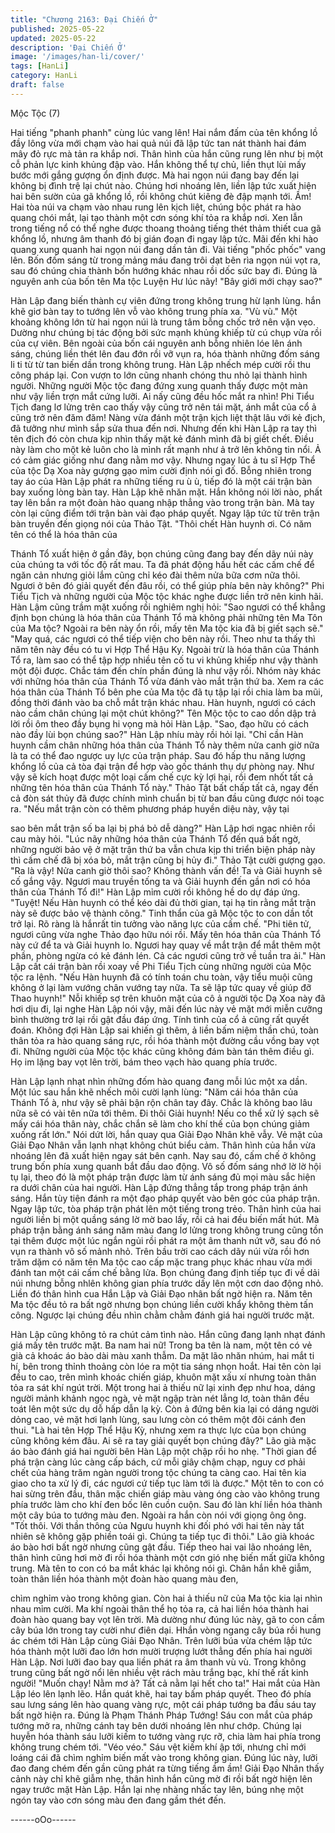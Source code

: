 ```yaml
---
title: "Chương 2163: Đại Chiến Ở"
published: 2025-05-22
updated: 2025-05-22
description: 'Đại Chiến Ở'
image: '/images/han-li/cover/'
tags: [HanLi]
category: HanLi
draft: false
---
```


Mộc Tộc (7)

Hai tiếng "phanh phanh" cùng lúc vang lên!
Hai nắm đấm của tên khổng lồ đầy lông vừa mới chạm vào hai
quả núi đã lập tức tan nát thành hai đám mây đỏ rực mà tản ra
khắp nơi. Thân hình của hắn cũng rung lên như bị một cỗ phản
lực kinh khủng đập vào. Hắn không thể tự chủ, liền thụt lùi mấy
bước mới gắng gượng ổn định được.
Mà hai ngọn núi đang bay đến lại không bị đình trệ lại chút nào.
Chúng hơi nhoáng lên, liền lập tức xuất hiện hai bên sườn của gã
khổng lồ, rồi không chút kiêng đè đập mạnh tới.
Ầm!
Hai tòa núi va chạm vào nhau rung lên kịch liệt, chúng bộc phát ra
hào quang chói mắt, lại tạo thành một cơn sóng khí tỏa ra khắp
nơi.
Xen lẫn trong tiếng nổ có thể nghe được thoang thoảng tiếng thét
thảm thiết cua gã khổng lồ, nhưng âm thanh đó bị gián đoạn đi
ngay lập tức.
Mãi đến khi hào quang xung quanh hai ngọn núi đang dần tản đi.
Vài tiếng "phốc phốc" vang lên. Bốn đốm sáng từ trong mảng máu
đang trôi dạt bên rìa ngọn núi vọt ra, sau đó chúng chia thành bốn
hướng khác nhau rồi dốc sức bay đi.
Đúng là nguyên anh của bốn tên Ma tộc Luyện Hư lúc nãy!
"Bây giới mới chạy sao?"

Hàn Lập đang biến thành cự viên đứng trong không trung hừ lạnh
lùng. hắn khẽ giơ bàn tay to tướng lên vỗ vào không trung phía
xa.
"Vù vù." Một khoảng không lớn từ hai ngọn núi là trung tâm bỗng
chốc trở nên vặn vẹo. Dường như chúng bị tác động bởi sức
mạnh khủng khiếp từ cú chụp vừa rồi của cự viên.
Bên ngoài của bốn cái nguyên anh bỗng nhiên lóe lên ánh sáng,
chúng liền thét lên đau đớn rồi vỡ vụn ra, hóa thành những đốm
sáng li ti từ từ tan biến dần trong không trung.
Hàn Lập nhếch mép cười rồi thu công pháp lại. Con vượn to lớn
cũng nhanh chóng thu nhỏ lại thành hình người.
Những người Mộc tộc đang đứng xung quanh thấy được một
màn như vậy liền trợn mắt cứng lưỡi. Ai nấy cũng đều hốc mắt ra
nhìn!
Phi Tiểu Tịch đang lơ lửng trên cao thấy vậy cũng trở nên tái mặt,
ánh mắt của cổ ả cũng trở nên đăm đăm!
Nàng vừa đánh một trận kịch liệt thật lâu với kẻ địch, đã tưởng
như mình sắp sửa thua đến nơi. Nhưng đến khi Hàn Lập ra tay
thì tên địch đó còn chưa kịp nhìn thấy mặt kẻ đánh mình đã bị giết
chết. Điều này làm cho một kẻ luôn cho là mình rất mạnh như ả
trở lên không tin nổi. Ả có cảm giác giống như đang nằm mơ vậy.
Nhưng ngay lúc ả tu sĩ Hợp Thể của tộc Dạ Xoa này gượng gạo
mỉm cười định nói gì đố. Bỗng nhiên trong tay áo của Hàn Lập
phát ra những tiếng ru ù ù, tiếp đó là một cái trận bàn bay xuống
lòng bàn tay.
Hàn Lập khẽ nhăn mặt. Hắn không nói lời nào, phất tay lên bắn ra
một đoàn hào quang nhập thẳng vào trong trận bàn.
Mà tay còn lại cũng điểm tới trận bàn vài đạo pháp quyết. Ngay
lập tức từ trên trận bàn truyền đến giọng nói của Thảo Tật.
"Thôi chết Hàn huynh ơi. Có năm tên có thể là hóa thân của

Thánh Tổ xuất hiện ở gần đây, bọn chúng cũng đang bay đến dãy
núi này của chúng ta với tốc độ rất mau. Ta đã phát động hầu hết
các cấm chế để ngăn cản nhưng giỏi lắm cũng chỉ kéo đài thêm
nửa bữa cơm nữa thôi. Ngươi ở bên đó giải quyết đến đâu rồi, có
thể giúp phía bên này không?"
Phi Tiểu Tịch và những người của Mộc tộc khác nghe được liền
trở nên kinh hãi.
Hàn Lậm cũng trầm mặt xuống rồi nghiêm nghị hỏi:
"Sao ngươi có thể khẳng định bọn chúng là hóa thân của Thánh
Tổ mà không phải những tên Ma Tôn của Ma tộc? Ngoài ra bên
này ổn rồi, mấy tên Ma tộc kia đã bị giết sạch sẽ."
"May quá, các ngươi có thể tiếp viện cho bên này rồi. Theo như ta
thấy thì năm tên này đều có tu vi Hợp Thể Hậu Ky. Ngoài trừ là
hóa thân của Thánh Tổ ra, làm sao có thể tập hợp nhiều tên cố tu
vi khủng khiếp như vậy thành một đội được. Chắc tám đến chín
phần đúng là như vậy rồi. Nhóm này khác với những hóa thân của
Thánh Tổ vừa đánh vào mắt trận thứ ba. Xem ra các hóa thân
của Thánh Tổ bên phe của Ma tộc đã tụ tập lại rồi chia làm ba
mũi, đồng thời đánh vào ba chỗ mắt trận khác nhau. Hàn huynh,
ngươi có cách nào cầm chân chúng lại một chút không?" Tên Mộc
tộc to cao dồn dập trả lời rồi ôm theo đầy bụng hi vọng mà hỏi
Hàn Lập.
"Sao, đạo hữu có cách nào đầy lùi bọn chúng sao?" Hàn Lập nhíu
mày rồi hỏi lại.
"Chỉ cần Hàn huynh cầm chân những hóa thân của Thánh Tổ này
thêm nửa canh giờ nữa là ta có thể đao ngược uy lực của trận
pháp. Sau đó hấp thu năng lượng khổng lồ của cả tòa đại trận để
hợp vào gốc thánh thụ dự phòng nay. Như vậy sẽ kích hoạt được
một loại cấm chế cực kỳ lợi hại, rồi đem nhốt tất cả những tên hóa
thân của Thánh Tổ này." Thảo Tật bất chấp tất cả, ngay đến cả
đòn sát thủy đã được chính mình chuẩn bị từ ban đầu cũng được
nói toạc ra.
"Nếu mắt trận còn có thêm phương pháp huyền diệu này, vậy tại

sao bên mắt trận số ba lại bị phá bỏ dễ dàng?" Hàn Lập hơi ngạc
nhiên rồi cau mày hỏi.
"Lúc nãy những hóa thân của Thánh Tổ đến quá bất ngờ, những
người bảo vệ ở mặt trận thứ ba vẫn chưa kịp thi triển biện pháp
này thì cấm chế đã bị xóa bỏ, mắt trận cũng bị hủy đi." Thảo Tật
cười gượng gạo.
"Ra là vậy! Nửa canh giờ thôi sao? Không thành vấn đề! Ta và
Giải huynh sẽ cố gắng vậy. Ngươi mau truyền tống ta và Giải
huynh đến gần nơi có hóa thân của Thánh Tổ đi!" Hàn Lập mỉm
cười rồi không hề do dự đáp ứng.
"Tuyệt! Nếu Hàn huynh có thể kéo dài đủ thời gian, tại hạ tin rằng
mắt trận này sẽ được bảo vệ thành công." Tinh thẩn của gã Mộc
tộc to con dần tốt trở lại. Rõ ràng là hắnrất tin tưởng vào năng lực
của cấm chế.
"Phi tiên tử, ngươi cũng vừa nghe Thảo đạo hữu nói rồi. Mấy tên
hóa thân của Thánh Tổ này cứ để ta và Giải huynh lo. Ngươi hay
quay về mắt trận để mắt thêm một phần, phòng ngừa có kẻ đánh
lén. Cả các ngươi cũng trở về tuần tra ải." Hàn Lập cất cái trận
bàn rồi xoay về Phi Tiểu Tịch cùng những người của Mộc tộc ra
lệnh.
"Nếu Hàn huynh đã có tính toán chu toàn, vậy tiểu muội cũng
không ở lại làm vướng chân vướng tay nữa. Ta sẽ lập tức quay về
giúp đỡ Thao huynh!" Nỗi khiếp sợ trên khuôn mặt của cô ả người
tộc Dạ Xoa này đã hơi dịu đi, lại nghe Hàn Lập nói vậy, mãi đến
lúc này vẻ mặt mới miễn cưỡng bình thường trở lại rồi gật đầu
đáp ứng.
Tính tình của cổ ả cũng rất quyết đoán. Không đợi Hàn Lập sai
khiến gì thêm, ả liền bấm niệm thần chú, toàn thân tỏa ra hào
quang sáng rực, rồi hóa thành một đường cầu vồng bay vọt đi.
Những người của Mộc tộc khác cũng không đám bàn tán thêm
điều gì. Họ im lặng bay vọt lên trời, bám theo vạch hào quang
phía trước.

Hàn Lập lạnh nhạt nhìn những đốm hào quang đang mỗi lúc một
xa dần. Một lúc sau hắn khẽ nhếch môi cười lạnh lùng:
"Năm cái hóa thân của Thánh Tổ à, như vậy sẽ phải bận rộn chân
tay đây. Chắc là không bao lâu nữa sẽ có vài tên nữa tới thêm. Đi
thôi Giải huynh! Nếu co thể xử lý sạch sẽ mấy cái hóa thân này,
chắc chắn sẽ làm cho khí thế của bọn chúng giảm xuống rất lớn."
Nói dứt lời, hắn quay qua Giải Đạo Nhân khẽ vẫy.
Vẻ mặt của Giải Đạo Nhân vẫn lạnh nhạt không chút biểu cảm.
Thân hình của hắn vừa nhoáng lên đã xuất hiện ngay sát bên
cạnh.
Nay sau đó, cấm chế ở không trung bốn phía xung quanh bắt đầu
dao động. Vô số đốm sáng nhớ lờ lờ hội tụ lại, theo đó là một
pháp trận được làm từ ánh sáng đủ mọi màu sắc hiện ra dưới
chân của hai người.
Hàn Lập đứng thẳng tắp trong pháp trận ánh sáng. Hắn tùy tiện
đánh ra một đạo pháp quyết vào bên góc của pháp trận.
Ngay lập tức, tòa pháp trận phát lên một tiếng trong trẻo. Thân
hình của hai người liền bị một quầng sáng lờ mờ bao lấy, rồi cả
hai đều biến mất hút.
Mà pháp trận bằng ánh sáng năm màu đang lơ lửng trong không
trung cũng tồn tại thêm được một lúc ngắn ngủi rồi phát ra một
âm thanh nứt vỡ, sau đó nó vụn ra thành vô số mảnh nhỏ.
Trên bầu trời cao cách dãy núi vừa rồi hơn trăm dặm có năm tên
Ma tộc cao cấp mặc trang phục khác nhau vừa mới đánh tan một
cái cấm chế bằng lửa. Bọn chúng đang định tiếp tục đi về dải núi
nhưng bỗng nhlên không gian phía trước dấy lên một cơn dao
động nhỏ. Liền đó thân hình cua Hắn Lập và Giải Đạo nhân bất
ngờ hiện ra.
Năm tên Ma tộc đều tỏ ra bất ngờ nhưng bọn chúng liền cười
khẩy không thèm tấn công. Ngược lại chúng đều nhìn chằm chằm
đánh giá hai người trước mặt.

Hàn Lập cũng không tỏ ra chút cảm tình nào. Hắn cũng đang lạnh
nhạt đánh giá mấy tên trước mặt.
Ba nam hai nữ!
Trong ba tên là nam, một tên có vẻ già cả khoác áo bào dài màu
xanh thẫm. Da mặt lão nhăn nhúm, hai mắt ti hí, bên trong thỉnh
thoảng còn lóe ra một tia sáng nhọn hoắt. Hai tên còn lại đều to
cao, trên mình khoác chiến giáp, khuôn mặt xấu xí nhưng toàn
thân tỏa ra sát khí ngút trời.
Một trong hai ả thiếu nữ lại xinh đẹp như hoa, dáng người mảnh
khảnh ngọc ngà, vẻ mặt ngập tràn nét lẳng lơ, toàn thân đều toát
lên một sức dụ dỗ hấp dẫn lạ kỳ. Còn ả đứng bên kia lại có dáng
người dỏng cao, vẻ mặt hơi lạnh lùng, sau lưng còn có thêm một
đôi cánh đen thui.
"Là hai tên Hợp Thể Hậu Kỳ, nhưng xem ra thực lực của bọn
chúng cũng không kém đâu. Ai sẽ ra tay giải quyết bọn chúng
đây?" Lão già mặc áo bào đánh giá hai người bên Hàn Lập một
chập rồi ho nhẹ.
"Thời gian để phá trận càng lúc càng cấp bách, cứ mỗi giây chậm
chạp, nguy cơ phải chết của hàng trăm ngàn người trong tộc
chúng ta càng cao. Hai tên kia giao cho ta xử lý đi, các ngươi cứ
tiếp tục làm tới là được." Một tên to con có hai sừng trên đầu, thân
mặc chiến giáp màu vàng óng cào vào không trung phía trước
làm cho khí đen bốc lên cuồn cuộn. Sau đó làn khí liền hóa thành
một cây búa to tướng màu đen. Ngoài ra hắn còn nói với giọng
ông ông.
"Tốt thôi. Với thần thông của Ngưu huynh khi đối phó với hai tên
này tất nhiên sẽ không gặp phiền toái gì. Chúng ta tiếp tục đi
thôi." Lão già khoác áo bào hơi bất ngờ nhưng cũng gật đầu. Tiếp
theo hai vai lão nhoáng lên, thân hình cũng hơi mờ đi rồi hóa
thành một cơn gió nhẹ biến mất giữa không trung.
Mà tên to con có ba mắt khác lại không nói gì. Chân hắn khẽ
giẫm, toàn thân liền hóa thành một đoàn hào quang màu đen,

chìm nghỉm vào trong không gian.
Còn hai ả thiếu nữ của Ma tộc kia lại nhìn nhau mỉm cười. Ma khí
ngoài thân thể họ tỏa ra, cả hai liền hóa thành hai đoàn hào
quang bay vọt lên trời.
Mà dường như đúng lúc này, gã to con cầm cây búa lớn trong tay
cười như điên dại. Hhắn vòng ngang cây búa rồi hung ác chém
tới Hàn Lập cùng Giải Đạo Nhân.
Trên lưỡi búa vừa chém lập tức hóa thành một lưỡi đao lớn hơn
mười trượng lướt thẳng đến phía hai người Hàn Lập.
Nơi lưỡi đao bay qua liền phát ra âm thanh vù vù. Trong không
trung cũng bất ngờ nổi lên nhiều vệt rách màu trắng bạc, khí thế
rất kinh người!
"Muốn chạy! Nằm mơ à? Tất cả nằm lại hết cho ta!"
Hai mắt của Hàn Lập léo lên lạnh lẽo. Hắn quát khẽ, hai tay bấm
pháp quyết. Theo đó phía sau lưng sáng lên hào quang vàng rực,
một cái pháp tướng ba đầu sáu tay bất ngờ hiện ra.
Đúng là Phạm Thánh Pháp Tướng!
Sáu con mắt của pháp tướng mở ra, những cánh tay bên dưới
nhoáng lên như chớp. Chúng lại huyễn hóa thành sáu lưỡi kiếm
to tướng vàng rực rỡ, chia làm hai phía trong không trung chém
tới.
"Véo véo." Sáu vệt kiếm khí ập tới, nhưng chỉ mới loáng cái đã
chìm nghỉm biến mất vào trong không gian.
Đúng lúc này, lưỡi đao đang chém đến gần cũng phát ra từng
tiếng ầm ầm!
Giải Đạo Nhân thấy cảnh này chỉ khẽ giẫm nhẹ, thân hình hắn
cũng mờ đi rồi bất ngờ hiện lên ngay trước mặt Hàn Lập. Hắn lại
nhẹ nhàng nhấc tay lên, búng nhẹ một ngón tay vào cơn sóng
màu đen đang gầm thét đến.

------oOo------
